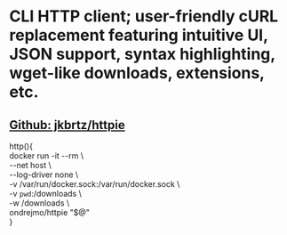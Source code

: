 # CLI HTTP client; user-friendly cURL replacement featuring intuitive UI, JSON support, syntax highlighting, wget-like downloads, extensions, etc.
## [Github: jkbrtz/httpie](https://github.com/jkbrzt/httpie)
http(){  
	docker run -it --rm \  
    --net host \  
    --log-driver none \  
    -v /var/run/docker.sock:/var/run/docker.sock \  
    -v `pwd`:/downloads \  
    -w /downloads  \  
    ondrejmo/httpie "$@"  
}  
